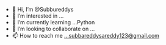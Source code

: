 - 👋 Hi, I’m @Subbureddys
- 👀 I’m interested in ... 
- 🌱 I’m currently learning ...Python
- 💞️ I’m looking to collaborate on ...
- 📫 How to reach me ...subbareddysareddy123@gmail.com

<!---
Subbureddys/Subbureddys is a ✨ special ✨ repository because its `README.md` (this file) appears on your GitHub profile.
You can click the Preview link to take a look at your changes.
--->
